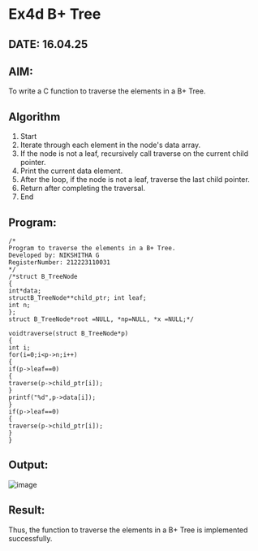 # Ex4d B+ Tree
## DATE: 16.04.25
## AIM:
To write a C function to traverse the elements in a B+ Tree.

## Algorithm
1. Start
2. Iterate through each element in the node's data array.
3. If the node is not a leaf, recursively call traverse on the current child pointer.
4. Print the current data element.
5. After the loop, if the node is not a leaf, traverse the last child pointer.
6. Return after completing the traversal.
7. End

## Program:
```
/*
Program to traverse the elements in a B+ Tree.
Developed by: NIKSHITHA G
RegisterNumber: 212223110031
*/
/*struct B_TreeNode
{
int*data;
structB_TreeNode**child_ptr; int leaf;
int n;
};
struct B_TreeNode*root =NULL, *np=NULL, *x =NULL;*/

voidtraverse(struct B_TreeNode*p)
{
int i;
for(i=0;i<p->n;i++)
{
if(p->leaf==0)
{
traverse(p->child_ptr[i]);
}
printf("%d",p->data[i]);
}
if(p->leaf==0)
{
traverse(p->child_ptr[i]);
}
}

```

## Output:

![image](https://github.com/user-attachments/assets/2b81b282-80de-4912-8b0e-10d47ba33052)

## Result:
Thus, the function to traverse the elements in a B+ Tree is implemented successfully.
